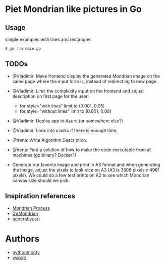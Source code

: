 # Piet Mondrian like pictures in Go

## Usage

simple examples with lines and rectangles

```bash
$ go run main.go
```
## TODOs

- @Vladimir: Make frontend display the generated Mondrian image on the same page where the input form is, instead of redirecting to new page.
- @Vladimir: Limit the complexity input on the frontend and adjust description on first page for the user:
  - for style="with lines" limit to (0.001, 0.05)
  - for style="without lines" limit to (0.001, 0.08)
- @Vladimir: Deploy app to Azure (or somewhere else?)
- @Vladimir: Look into masks if there is enough time.
- @Irena: Write Algorithm Description.
- @Irena: Find a solution of how to make the code executable from all machines (go binary? Docker?)

- Generate our favorite image and print in A3 format and when generating the image, adjust the pixels to look nice on A3 (A3 is 3508 pixels x 4961 pixels).
    We could do a few test prints on A3 to see which Mondrian canvas size should we pick.


## Inspiration references

- [Mondrian Process](https://citeseerx.ist.psu.edu/viewdoc/download?doi=10.1.1.564.8410&rep=rep1&type=pdf)
- [GoMondrian](https://github.com/8lall0/GoMondrian)
- [generativeart](https://github.com/jdxyw/generativeart)

# Authors

- [pythonmonty](https://github.com/pythonmonty)
- [vvkorz](https://github.com/vvkorz)